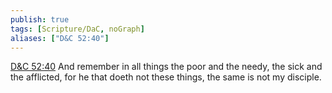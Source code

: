 ```yaml
---
publish: true
tags: [Scripture/DaC, noGraph]
aliases: ["D&C 52:40"]
---
```

[D&C 52:40](https://churchofjesuschrist.org/study/scriptures/dc-testament/dc/52?lang=eng&id=p40#p40) And remember in all things the poor and the needy, the sick and the afflicted, for he that doeth not these things, the same is not my disciple.
